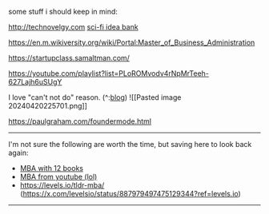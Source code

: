 some stuff i should keep in mind:

http://technovelgy.com
[sci-fi idea bank](https://www.notboring.co/p/sci-fi-idea-bank) 

https://en.m.wikiversity.org/wiki/Portal:Master_of_Business_Administration

https://startupclass.samaltman.com/

https://youtube.com/playlist?list=PLoROMvodv4rNpMrTeeh-627Lajh6uSUgY

I love "can't not do" reason. (^:[blog](https://medium.com/i-m-h-o/good-and-bad-reasons-to-become-an-entrepreneur-decf0766de8d)) 
![[Pasted image 20240420225701.png]]


https://paulgraham.com/foundermode.html

___


I'm not sure the following are worth the time, but saving here to look back again:

- [MBA with 12 books](https://twitter.com/SystemSunday/status/1542122009013981185?ref_src=twsrc%5Etfw%7Ctwcamp%5Etweetembed%7Ctwterm%5E1542122009013981185%7Ctwgr%5Ec11007de06ffe4854aa485db1aed62acc1305e83%7Ctwcon%5Es1_&ref_url=https%3A%2F%2Fwww.redditmedia.com%2Fmediaembed%2Fvo42qp%2F%3Fresponsive%3Dtrueis_nightmode%3Dtrue) 
- [MBA from youtube (lol)](https://twitter.com/matt_gray_/status/1743160818466709828) 
- https://levels.io/tldr-mba/ (https://x.com/levelsio/status/887979497475129344?ref=levels.io)
___

